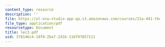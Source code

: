 ```yaml
---
content_type: resource
description: ''
file: https://ol-ocw-studio-app-qa.s3.amazonaws.com/courses/21a-441-the-conquest-of-america-spring-2004/378146c418f02ba72d16116f97857111_lec3.pdf
file_type: application/pdf
resourcetype: Document
title: lec3.pdf
uid: 378146c4-18f0-2ba7-2d16-116f97857111
---
```


